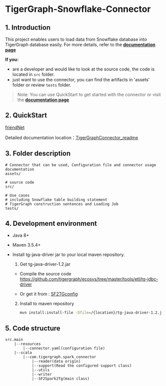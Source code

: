 # TigerGraph-Snowflake-Connector



## 1. Introduction

This project enables users to load data from Snowflake database into TigerGraph database easily. For more details, refer to the [**documentation page**](https://github.com/TigerGraph-DevLabs/TG-Snowflake-Connector/wiki/TigerGraph-Snowflake-Connector-Documentation)

**If you:**
* are a developer and would like to look at the source code, the code is located in `src` folder.
* just want to use the connector, you can find the artifacts in 'assets' folder or review `tests` folder.

> Note: You can use QuickStart to get started with the connector or visit the [**documentation page**](https://github.com/TigerGraph-DevLabs/TG-Snowflake-Connector/wiki/TigerGraph-Snowflake-Connector-Documentation)

## 2. QuickStart

[friendNet](./tests/README.md)

Detailed documentation location：[TigerGraphConnector_readme](./assets/TigerGraphConnector_readme.md)



## 3. Folder description

```shell
# Connector that can be used, Configuration file and connector usage documentation
assets/

# source code
src/

# Use cases
# including Snowflake table building statement
# TigerGraph construction sentences and Loading Job
tests/
```

## 4. Development environment

- Java 8+

- Maven 3.5.4+

- Install tg-java-driver jar to your local maven repository.

  1. Get tg-java-driver-1.2.jar

  - Compile the source code https://github.com/tigergraph/ecosys/tree/master/tools/etl/tg-jdbc-driver

  - Or get it from : [SF2TGconfig](https://github.com/TigerGraph-DevLabs/TG-Snowflake-Connector/tree/main/SF2TGconfig)

  2. Install  to maven repository

     ```bash
     mvn install:install-file -Dfile=/{location}/tg-java-driver-1.2.jar -DgroupId=com.tigergraph -DartifactId=tg-java-driver -Dversion=1.2 -Dpackaging=jar
     ```

## 5. Code structure

```
src.main
	|--resources
		|--connector.yaml(configuration file)
	|--scala
		|--com.tigergraph.spark_connector
			|--reader(data origin)
			|--support(Read the configured support class)
			|--utils
			|--writer
			|--SF2Spark2Tg(main class)
```

